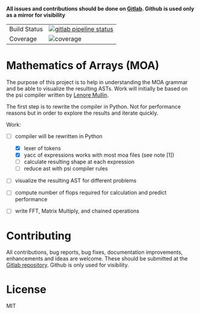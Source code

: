 **All issues and contributions should be done on
[Gitlab](https://gitlab.com/costrouc/moa-grammar). Github is used only as a
mirror for visibility**

<table>
<tr>
  <td>Build Status</td>
  <td> <a href="https://gitlab.com/costrouc/moa-grammar/pipelines"> <img
src="https://gitlab.com/costrouc/moa-grammar/badges/master/pipeline.svg"
alt="gitlab pipeline status" /> </a> </td>
</tr>
<tr>
  <td>Coverage</td> <td><img src="https://gitlab.com/costrouc/moa-grammar/badges/master/coverage.svg" alt="coverage" /></td>
</tr>
</table>

# Mathematics of Arrays (MOA)

The purpose of this project is to help in understanding the MOA
grammar and be able to visualize the resulting ASTs. Work will
initially be based on the psi compiler written by [Lenore
Mullin](references/psi-compiler.pdf). 

The first step is to rewrite the compiler in Python. Not for
performance reasons but in order to explore the results and iterate
quickly.

Work:
 - [ ] compiler will be rewritten in Python
   - [X] lexer of tokens
   - [X] yacc of expressions works with most moa files (see note [1])
   - [ ] calculate resulting shape at each expression
   - [ ] reduce ast with psi compiler rules
 - [ ] visualize the resulting AST for different problems
 - [ ] compute number of flops required for calculation and predict performance
 - [ ] write FFT, Matrix Multiply, and chained operations


# Contributing

All contributions, bug reports, bug fixes, documentation improvements,
enhancements and ideas are welcome. These should be submitted at the
[Gitlab repository](https://gitlab.com/costrouc/moa-grammar). Github
is only used for visibility.

# License

MIT
